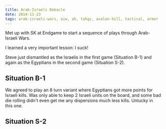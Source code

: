 ```yaml
---
title: Arab-Israeli Debacle
date: 2014-11-23
tags: arab-israeli-wars, aiw, ah, tahgc, avalon-hill, tactical, armor
---
```


Met up with SK at Endgame to start a sequence of plays through
Arab-Israeli Wars.

I learned a very important lesson: I suck!

Steve just dismantled as the Israelis in the first game (Situation B-1)
and again as the Egyptians in the second game (Situation S-2).

## Situation B-1

We agreed to play an 8 turn variant where Egyptians got more points for
Israeli kills. Was only able to keep 2 Israeli units on the board, and
some bad die rolling didn't even get me any dispersions much less
kills. Unlucky in this one.

## Situation S-2


